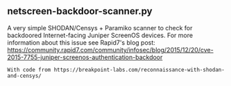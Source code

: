 ## netscreen-backdoor-scanner.py

A very simple SHODAN/Censys + Paramiko scanner to check for backdoored Internet-facing Juniper ScreenOS devices.
For more information about this issue see Rapid7's blog post: https://community.rapid7.com/community/infosec/blog/2015/12/20/cve-2015-7755-juniper-screenos-authentication-backdoor

```
With code from https://breakpoint-labs.com/reconnaissance-with-shodan-and-censys/
```

